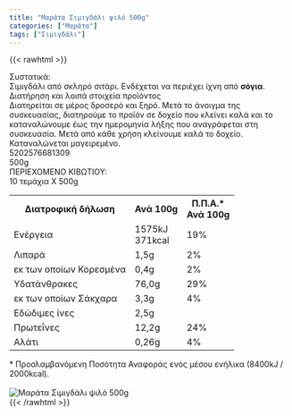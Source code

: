```yaml
---
title: "Μαράτα Σιμιγδάλι ψιλό 500g"
categories: ["Μαράτα"]
tags: ["Σιμιγδάλι"]
---
```

{{< rawhtml >}}

<div class="sload343"><div class="product"><div id="sistatika">Συστατικά:</div><div class="alltext">Σιμιγδάλι από σκληρό σιτάρι. Ενδέχεται να περιέχει ίχνη από <b>σόγια</b>.</div><div id="loipa">Διατήρηση και λοιπά στοιχεία προϊόντος</div><div class="alltext">Διατηρείται σε μέρος δροσερό και ξηρό. Μετά το άνοιγμα της συσκευασίας, διατηρούμε το προϊόν σε δοχείο που κλείνει καλά και το καταναλώνουμε έως την ημερομηνία λήξης που αναγράφεται στη συσκευασία. Μετά από κάθε χρήση κλείνουμε καλά το δοχείο. Καταναλώνεται μαγειρεμένο.<br></div><div id="barcode"><div id="barimage1"></div><span id="bartext">5202576681309</span></div><div id="varos"><div id="varosimage1"></div><span id="varostext">500g</span></div><div id="kivotio">ΠΕΡΙΕΧΟΜΕΝΟ ΚΙΒΩΤΙΟΥ:<br>10 τεμάχια Χ 500g</div><div class="tabout"><table id="diatable"><tbody><tr><th>Διατροφική δήλωση</th><th>Ανά 100g</th><th>Π.Π.Α.*<br>Ανά 100g</th></tr><tr><td class="texr2">Ενέργεια</td><td class="texr">1575kJ<br>371kcal</td><td class="texr">19%</td></tr><tr><td class="texr2">Λιπαρά</td><td class="texr">1,5g</td><td class="texr">2%</td></tr><tr><td class="gray">εκ των οποίων Κορεσµένα</td><td class="gray2">0,4g</td><td class="gray2">2%</td></tr><tr><td class="texr2">Yδατάνθρακες</td><td class="texr">76,0g</td><td class="texr">29%</td></tr><tr><td class="gray">εκ των οποίων Σάκχαρα</td><td class="gray2">3,3g</td><td class="gray2">4%</td></tr><tr><td class="texr2">Eδώδιμες ίνες</td><td class="texr">2,5g</td><td class="texr"></td></tr><tr><td class="texr2">Πρωτεΐνες</td><td class="texr">12,2g</td><td class="texr">24%</td></tr><tr><td class="texr2">Αλάτι</td><td class="texr">0,26g</td><td class="texr">4%</td></tr></tbody></table></div><div class="alltext">* Προσλαμβανόμενη Ποσότητα Αναφοράς ενός μέσου ενήλικα (8400kJ / 2000kcal).</div><br><div class="pimg"><img alt="Μαράτα Σιμιγδάλι ψιλό 500g" title="Μαράτα Σιμιγδάλι ψιλό 500g" src="/media/images/marata-simigdali-psilo-500g.jpg"></div></div></div>
{{< /rawhtml >}}


